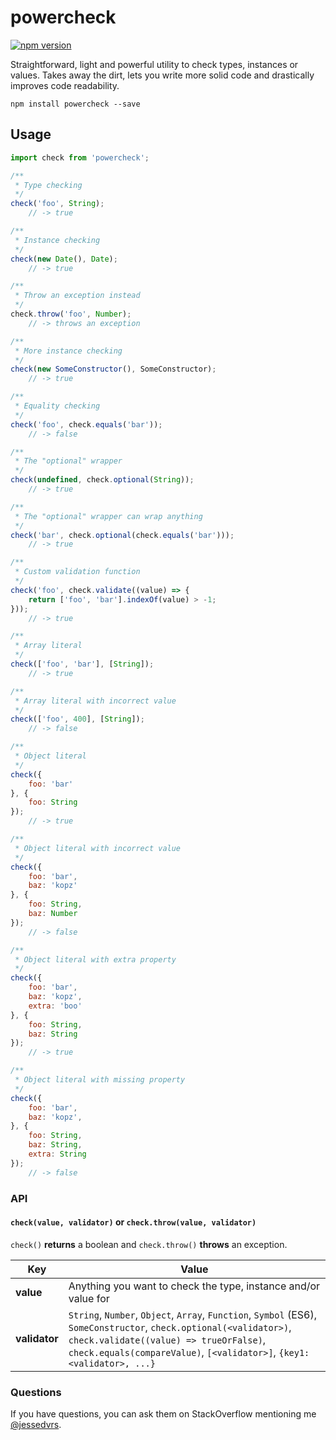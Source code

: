 powercheck
==========

[![npm version](https://badge.fury.io/js/powercheck.svg)](https://badge.fury.io/js/powercheck)

Straightforward, light and powerful utility to check types, instances or values. Takes away the dirt, lets you write more solid code and drastically improves code readability.

```
npm install powercheck --save
```

Usage
-----

```js
import check from 'powercheck';

/**
 * Type checking
 */
check('foo', String);
    // -> true

/**
 * Instance checking
 */
check(new Date(), Date);
    // -> true

/**
 * Throw an exception instead
 */
check.throw('foo', Number);
    // -> throws an exception

/**
 * More instance checking
 */
check(new SomeConstructor(), SomeConstructor);
    // -> true

/**
 * Equality checking
 */
check('foo', check.equals('bar'));
    // -> false

/**
 * The "optional" wrapper
 */
check(undefined, check.optional(String));
    // -> true

/**
 * The "optional" wrapper can wrap anything
 */
check('bar', check.optional(check.equals('bar')));
    // -> true

/**
 * Custom validation function
 */
check('foo', check.validate((value) => {
    return ['foo', 'bar'].indexOf(value) > -1;
}));
    // -> true

/**
 * Array literal
 */
check(['foo', 'bar'], [String]);
    // -> true

/**
 * Array literal with incorrect value
 */
check(['foo', 400], [String]);
    // -> false

/**
 * Object literal
 */
check({
    foo: 'bar'
}, {
    foo: String
});
    // -> true

/**
 * Object literal with incorrect value
 */
check({
    foo: 'bar',
    baz: 'kopz'
}, {
    foo: String,
    baz: Number
});
    // -> false

/**
 * Object literal with extra property
 */
check({
    foo: 'bar',
    baz: 'kopz',
    extra: 'boo'
}, {
    foo: String,
    baz: String
});
    // -> true

/**
 * Object literal with missing property
 */
check({
    foo: 'bar',
    baz: 'kopz',
}, {
    foo: String,
    baz: String,
    extra: String
});
    // -> false
```

### API

#### `check(value, validator)` or `check.throw(value, validator)`

`check()` **returns** a boolean and `check.throw()` **throws** an exception.

Key | Value
--- | ----
**value** | Anything you want to check the type, instance and/or value for
**validator** | `String`, `Number`, `Object`, `Array`, `Function`, `Symbol` (ES6), `SomeConstructor`, `check.optional(<validator>)`, `check.validate((value) => trueOrFalse)`, `check.equals(compareValue)`, `[<validator>]`, `{key1: <validator>, ...}`

### Questions

If you have questions, you can ask them on StackOverflow mentioning me [@jessedvrs](http://stackoverflow.com/users/2803759).


